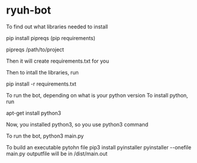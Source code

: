 # ryuh-bot

To find out what libraries needed to install

pip install pipreqs (pip requirements)

pipreqs /path/to/project

Then it will create requirements.txt for you

Then to intall the libraries, run

pip install -r requirements.txt


To run the bot, 
depending on what is your python version
To install python, run

apt-get install python3

Now, you installed python3, so you use python3 command

To run the bot,
python3 main.py


To build an executable pytohn file
pip3 install pyinstaller
pyinstaller --onefile main.py
outputfile will be in /dist/main.out
